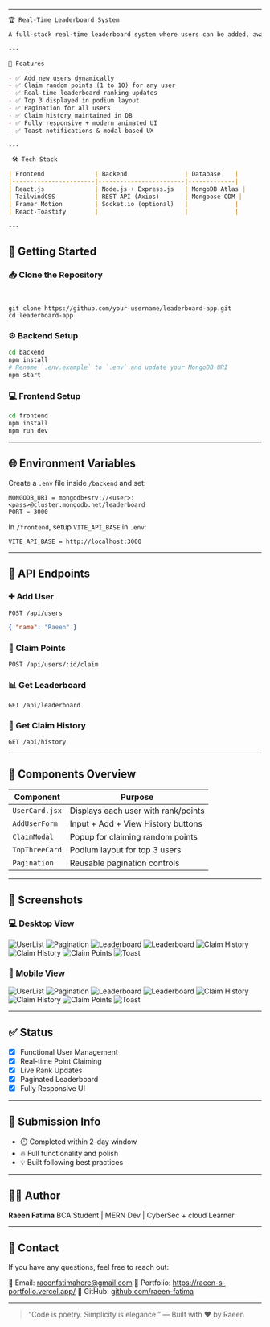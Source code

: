 
---


```md
🏆 Real-Time Leaderboard System

A full-stack real-time leaderboard system where users can be added, awarded points through a claim system, and ranked dynamically. Built with **Node.js**, **MongoDB**, and **React.js** (with TailwindCSS & Framer Motion for UI polish).

---

📌 Features

- ✅ Add new users dynamically
- ✅ Claim random points (1 to 10) for any user
- ✅ Real-time leaderboard ranking updates
- ✅ Top 3 displayed in podium layout
- ✅ Pagination for all users
- ✅ Claim history maintained in DB
- ✅ Fully responsive + modern animated UI
- ✅ Toast notifications & modal-based UX

---

 🛠️ Tech Stack

| Frontend              | Backend                | Database    |
|-----------------------|------------------------|-------------|
| React.js              | Node.js + Express.js   | MongoDB Atlas |
| TailwindCSS           | REST API (Axios)       | Mongoose ODM |
| Framer Motion         | Socket.io (optional)   |             |
| React-Toastify        |                        |             |

---

```


## 🚀 Getting Started

### 📥 Clone the Repository
````


git clone https://github.com/your-username/leaderboard-app.git
cd leaderboard-app
````

### ⚙️ Backend Setup

```bash
cd backend
npm install
# Rename `.env.example` to `.env` and update your MongoDB URI
npm start
```

### 💻 Frontend Setup

```bash
cd frontend
npm install
npm run dev
```

---

## 🌐 Environment Variables

Create a `.env` file inside `/backend` and set:

```
MONGODB_URI = mongodb+srv://<user>:<pass>@cluster.mongodb.net/leaderboard
PORT = 3000
```

In `/frontend`, setup `VITE_API_BASE` in `.env`:

```
VITE_API_BASE = http://localhost:3000
```

---

## 🎯 API Endpoints

### ➕ Add User

`POST /api/users`

```json
{ "name": "Raeen" }
```

### 🎁 Claim Points

`POST /api/users/:id/claim`

### 📊 Get Leaderboard

`GET /api/leaderboard`

### 📜 Get Claim History

`GET /api/history`

---

## 🧩 Components Overview

| Component      | Purpose                             |
| -------------- | ----------------------------------- |
| `UserCard.jsx` | Displays each user with rank/points |
| `AddUserForm`  | Input + Add + View History buttons  |
| `ClaimModal`   | Popup for claiming random points    |
| `TopThreeCard` | Podium layout for top 3 users       |
| `Pagination`   | Reusable pagination controls        |

---

## 📸 Screenshots

### 💻 Desktop View

![UserList](<img width="1192" height="568" alt="image" src="https://github.com/user-attachments/assets/f091cb98-923d-4de9-8625-418b828611f1" />
)
![Pagination](<img width="1080" height="544" alt="image" src="https://github.com/user-attachments/assets/95eb5d6d-3bc4-4a6b-b630-9d78ed2a5478" />
)
![Leaderboard](<img width="1300" height="575" alt="image" src="https://github.com/user-attachments/assets/c88c5c4d-27ea-4d18-8844-eee2097eca9f" />
)
![Leaderboard](<img width="1314" height="632" alt="image" src="https://github.com/user-attachments/assets/be0825b6-d6f5-4ec0-a2b5-154f0f9485c5" />
)
![Claim History](<img width="1346" height="628" alt="image" src="https://github.com/user-attachments/assets/1bf7bce1-5010-443e-96ac-605e1f970e2e" />
)
![Claim History](<img width="1270" height="620" alt="image" src="https://github.com/user-attachments/assets/9dbcf33c-92a8-45e1-a7b0-8cc59238e025" />
)
![Claim Points](<img width="1308" height="618" alt="image" src="https://github.com/user-attachments/assets/10f5e53e-0fdc-4046-a25a-2aae27ce1f26" />
)
![Toast](<img width="1268" height="625" alt="image" src="https://github.com/user-attachments/assets/6e68a948-f365-46e3-b63f-41293943cac4" />
)


### 📱 Mobile View

![UserList](<img width="299" height="534" alt="image" src="https://github.com/user-attachments/assets/7512a330-830d-4b70-8491-38850dc4d434" />
)
![Pagination](<img width="299" height="532" alt="image" src="https://github.com/user-attachments/assets/955784b9-4a44-43f7-8beb-40445f88b6c8" />
)
![Leaderboard](<img width="300" height="536" alt="image" src="https://github.com/user-attachments/assets/499decc0-14e7-4ae9-91d0-37b164f7a4d1" />
)
![Leaderboard](<img width="301" height="541" alt="image" src="https://github.com/user-attachments/assets/bce91ad9-886b-4fd8-bdac-1d89b25947df" />
)
![Claim History](<img width="296" height="534" alt="image" src="https://github.com/user-attachments/assets/2955e232-d4a1-41ee-8217-dab35d970b48" />
)
![Claim History](<img width="288" height="538" alt="image" src="https://github.com/user-attachments/assets/5199ec2e-4824-479e-830b-b77a4d433094" />
)
![Claim Points](<img width="290" height="535" alt="image" src="https://github.com/user-attachments/assets/d2be4788-68b7-4177-911f-e180754ebc99" />
)
![Toast](<img width="300" height="539" alt="image" src="https://github.com/user-attachments/assets/f51af5d8-55a6-4524-87e5-24ba9da996d6" />
)


---

## ✅ Status

* [x] Functional User Management
* [x] Real-time Point Claiming
* [x] Live Rank Updates
* [x] Paginated Leaderboard
* [x] Fully Responsive UI

---

## 🏁 Submission Info

* ⏱️ Completed within 2-day window
* 🔥 Full functionality and polish
* 💡 Built following best practices

---

## 🙋‍♀️ Author

**Raeen Fatima**
BCA Student | MERN Dev | CyberSec + cloud Learner

---

## 📧 Contact

If you have any questions, feel free to reach out:

📩 Email: [raeenfatimahere@gmail.com](mailto:raeenfatimahere@gmail.com)
🔗 Portfolio: https://raeen-s-portfolio.vercel.app/
🔗 GitHub: [github.com/raeen-fatima](https://github.com/raeen-fatima)

---

> “Code is poetry. Simplicity is elegance.”
> — Built with ❤️ by Raeen

```
